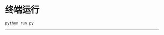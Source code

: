 # 终端运行

```shell
python run.py
```
*****************************************************************************************************************************************************************************************************************************************************************************************************************************************************************************************